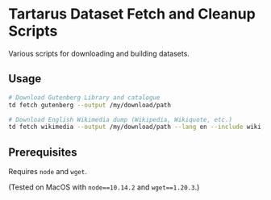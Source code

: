 # Tartarus Dataset Fetch and Cleanup Scripts

Various scripts for downloading and building datasets.

## Usage

```bash
# Download Gutenberg Library and catalogue
td fetch gutenberg --output /my/download/path

# Download English Wikimedia dump (Wikipedia, Wikiquote, etc.)
td fetch wikimedia --output /my/download/path --lang en --include wiki,wikiquote
```

## Prerequisites

Requires `node` and `wget`.

(Tested on MacOS with `node==10.14.2` and `wget==1.20.3`.)

